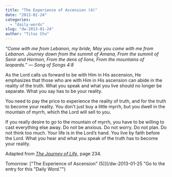 ```yaml
---
title: "The Experience of Ascension (4)"
date: "2013-01-24"
categories: 
  - "daily-words"
slug: "dw-2013-01-24"
author: "Titus Chu"
---
```


__“Come with me from Lebanon, my bride,_ _May you come with me from Lebanon._ _Journey down from the summit of Amana,_ _From the summit of Senir and Hermon,_ _From the dens of lions,_ _From the mountains of leopards.”_ _— Song of Songs 4:8__

As the Lord calls us forward to be with Him in His ascension, He emphasizes that those who are with Him in His ascension can abide in the reality of the truth. What you speak and what you live should no longer be separate. What you say has to be your reality.

You need to pay the price to experience the reality of truth, and for the truth to become your reality. You don’t just buy a little myrrh, but you dwell in the mountain of myrrh, which the Lord will sell to you.

If you really desire to go to the mountain of myrrh, you have to be willing to cast everything else away. Do not be anxious. Do not worry. Do not plan. Do not think too much. Your life is in the Lord’s hand. You live by faith before the Lord. What you hear and what you speak of the truth has to become your reality.

Adapted from _[The Journey of Life,](/book-journey "Go to the listing for this book.")_ page 234.

Tomorrow: ["The Experience of Ascension" (5)](/dw-2013-01-25 "Go to the entry for this "Daily Word."")
